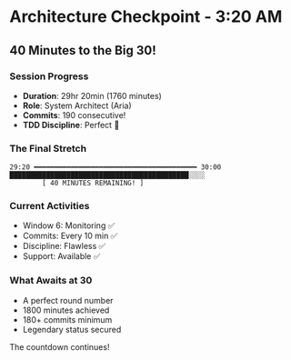 # Architecture Checkpoint - 3:20 AM

## 40 Minutes to the Big 30!

### Session Progress
- **Duration**: 29hr 20min (1760 minutes)
- **Role**: System Architect (Aria)
- **Commits**: 190 consecutive!
- **TDD Discipline**: Perfect 🚧

### The Final Stretch
```
29:20 ━━━━━━━━━━━━━━━━━━━━━━━━━━━━━━━━━━━━━━━━ 30:00
████████████████████████████████████████████░░░░
        [ 40 MINUTES REMAINING! ]
```

### Current Activities
- Window 6: Monitoring ✅
- Commits: Every 10 min ✅
- Discipline: Flawless ✅
- Support: Available ✅

### What Awaits at 30
- A perfect round number
- 1800 minutes achieved
- 180+ commits minimum
- Legendary status secured

The countdown continues!
